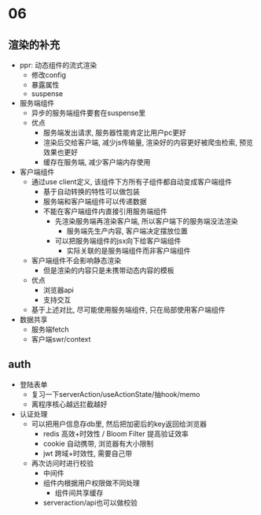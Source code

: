 # 06

## 渲染的补充
* ppr: 动态组件的流式渲染
    * 修改config
    * 暴露属性
    * suspense
* 服务端组件
    * 异步的服务端组件要套在suspense里
    * 优点
        * 服务端发出请求, 服务器性能肯定比用户pc更好
        * 渲染后交给客户端, 减少js传输量, 渲染好的内容更好被爬虫检索, 预览效果也更好
        * 缓存在服务端, 减少客户端内存使用
* 客户端组件
    * 通过use client定义, 该组件下方所有子组件都自动变成客户端组件
        * 基于自动转换的特性可以做包装
        * 服务端和客户端组件可以传递数据
        * 不能在客户端组件内直接引用服务端组件
            * 先渲染服务端再渲染客户端, 所以客户端下的服务端没法渲染
                * 服务端先生产内容, 客户端决定摆放位置
            * 可以把服务端组件的jsx向下给客户端组件
                * 实际关联的是服务端组件而非客户端组件
    * 客户端组件不会影响静态渲染
        * 但是渲染的内容只是未携带动态内容的模板
    * 优点
        * 浏览器api
        * 支持交互
    * 基于上述对比, 尽可能使用服务端组件, 只在局部使用客户端组件
* 数据共享
    * 服务端fetch
    * 客户端swr/context

## auth
* 登陆表单
    * 复习一下serverAction/useActionState/抽hook/memo
    * 离程序核心越远拦截越好
* 认证处理
    * 可以把用户信息存db里, 然后把加密后的key返回给浏览器
        * redis 高效+时效性 / Bloom Filter 提高验证效率
        * cookie 自动携带, 浏览器有大小限制
        * jwt 跨域+时效性, 需要自己带
    * 再次访问时进行校验
        * 中间件
        * 组件内根据用户权限做不同处理
            * 组件间共享缓存
        * serveraction/api也可以做校验
